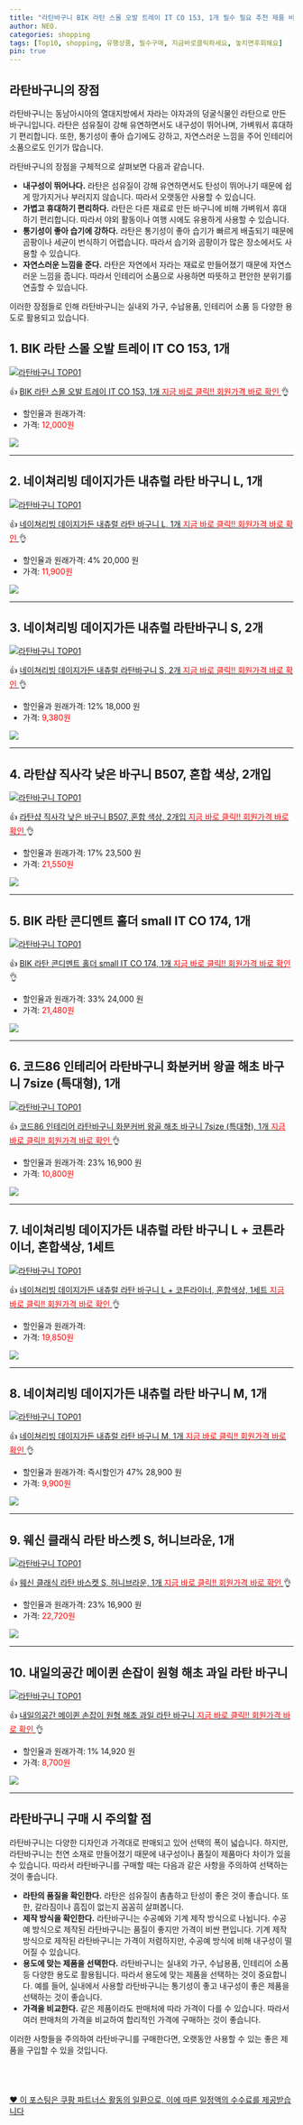 ```yaml
---
title: "라탄바구니 BIK 라탄 스몰 오발 트레이 IT CO 153, 1개 필수 필요 추천 제품 비교 최저 가격 비교 장점 구매가이드"
author: NEO.
categories: shopping
tags: [Top10, shopping, 유행상품, 필수구매, 지금바로클릭하세요, 놓치면후회해요]
pin: true
---
```

## 라탄바구니의 장점

라탄바구니는 동남아시아의 열대지방에서 자라는 야자과의 덩굴식물인 라탄으로 만든 바구니입니다. 라탄은 섬유질이 강해 유연하면서도 내구성이 뛰어나며, 가벼워서 휴대하기 편리합니다. 또한, 통기성이 좋아 습기에도 강하고, 자연스러운 느낌을 주어 인테리어 소품으로도 인기가 많습니다.

라탄바구니의 장점을 구체적으로 살펴보면 다음과 같습니다.

* **내구성이 뛰어나다.** 라탄은 섬유질이 강해 유연하면서도 탄성이 뛰어나기 때문에 쉽게 망가지거나 부러지지 않습니다. 따라서 오랫동안 사용할 수 있습니다.
* **가볍고 휴대하기 편리하다.** 라탄은 다른 재료로 만든 바구니에 비해 가벼워서 휴대하기 편리합니다. 따라서 야외 활동이나 여행 시에도 유용하게 사용할 수 있습니다.
* **통기성이 좋아 습기에 강하다.** 라탄은 통기성이 좋아 습기가 빠르게 배출되기 때문에 곰팡이나 세균이 번식하기 어렵습니다. 따라서 습기와 곰팡이가 많은 장소에서도 사용할 수 있습니다.
* **자연스러운 느낌을 준다.** 라탄은 자연에서 자라는 재료로 만들어졌기 때문에 자연스러운 느낌을 줍니다. 따라서 인테리어 소품으로 사용하면 따뜻하고 편안한 분위기를 연출할 수 있습니다.

이러한 장점들로 인해 라탄바구니는 실내외 가구, 수납용품, 인테리어 소품 등 다양한 용도로 활용되고 있습니다.

   

## 1. BIK 라탄 스몰 오발 트레이 IT CO 153, 1개

[![라탄바구니 TOP01](https://thumbnail10.coupangcdn.com/thumbnails/remote/490x490ex/image/retail/images/2019/06/28/19/1/67b67f13-8826-42bd-922b-5086dc2e84bd.jpg)](https://link.coupang.com/re/AFFSDP?lptag=AF3617701&subid=GithubCoopas&pageKey=250182017&traceid=V0-153&itemId=790559487&vendorItemId=5005842693)


👍 [BIK 라탄 스몰 오발 트레이 IT CO 153, 1개 <font color=red> 지금 바로 클릭!! 회원가격 바로 확인 </font> ](https://link.coupang.com/re/AFFSDP?lptag=AF3617701&subid=GithubCoopas&pageKey=250182017&traceid=V0-153&itemId=790559487&vendorItemId=5005842693) 👌 


- 할인율과 원래가격: 
- 가격: <span style='color:red'>12,000원</span>

[![](/discount_price.png)](https://link.coupang.com/re/AFFSDP?lptag=AF3617701&subid=GithubCoopas&pageKey=250182017&traceid=V0-153&itemId=790559487&vendorItemId=5005842693)

---


   

## 2. 네이쳐리빙 데이지가든 내츄럴 라탄 바구니 L, 1개

[![라탄바구니 TOP01](https://thumbnail6.coupangcdn.com/thumbnails/remote/490x490ex/image/rs_quotation_api/5974/d52a36c8da3ba33a76c633e770b76a958e53a557fb8319ec52f7f32c517b.jpg)](https://link.coupang.com/re/AFFSDP?lptag=AF3617701&subid=GithubCoopas&pageKey=4569671898&traceid=V0-153&itemId=5580349752&vendorItemId=72879661221)


👍 [네이쳐리빙 데이지가든 내츄럴 라탄 바구니 L, 1개 <font color=red> 지금 바로 클릭!! 회원가격 바로 확인 </font> ](https://link.coupang.com/re/AFFSDP?lptag=AF3617701&subid=GithubCoopas&pageKey=4569671898&traceid=V0-153&itemId=5580349752&vendorItemId=72879661221) 👌 


- 할인율과 원래가격: 4%  20,000   원
- 가격: <span style='color:red'>11,900원</span>

[![](/discount_price.png)](https://link.coupang.com/re/AFFSDP?lptag=AF3617701&subid=GithubCoopas&pageKey=4569671898&traceid=V0-153&itemId=5580349752&vendorItemId=72879661221)

---


   

## 3. 네이쳐리빙 데이지가든 내츄럴 라탄바구니 S, 2개

[![라탄바구니 TOP01](https://thumbnail7.coupangcdn.com/thumbnails/remote/490x490ex/image/rs_quotation_api/pscvddkh/cc2b7b7352214d9bae66c6e0c16d881a.jpg)](https://link.coupang.com/re/AFFSDP?lptag=AF3617701&subid=GithubCoopas&pageKey=5637548461&traceid=V0-153&itemId=9187598003&vendorItemId=76473411349)


👍 [네이쳐리빙 데이지가든 내츄럴 라탄바구니 S, 2개 <font color=red> 지금 바로 클릭!! 회원가격 바로 확인 </font> ](https://link.coupang.com/re/AFFSDP?lptag=AF3617701&subid=GithubCoopas&pageKey=5637548461&traceid=V0-153&itemId=9187598003&vendorItemId=76473411349) 👌 


- 할인율과 원래가격: 12%  18,000   원
- 가격: <span style='color:red'>9,380원</span>

[![](/discount_price.png)](https://link.coupang.com/re/AFFSDP?lptag=AF3617701&subid=GithubCoopas&pageKey=5637548461&traceid=V0-153&itemId=9187598003&vendorItemId=76473411349)

---


   

## 4. 라탄샵 직사각 낮은 바구니 B507, 혼합 색상, 2개입

[![라탄바구니 TOP01](https://thumbnail6.coupangcdn.com/thumbnails/remote/490x490ex/image/retail/images/680768153152289-a03683c3-b522-4150-8f35-0c5cffac73be.jpg)](https://link.coupang.com/re/AFFSDP?lptag=AF3617701&subid=GithubCoopas&pageKey=214112123&traceid=V0-153&itemId=651427176&vendorItemId=4691421871)


👍 [라탄샵 직사각 낮은 바구니 B507, 혼합 색상, 2개입 <font color=red> 지금 바로 클릭!! 회원가격 바로 확인 </font> ](https://link.coupang.com/re/AFFSDP?lptag=AF3617701&subid=GithubCoopas&pageKey=214112123&traceid=V0-153&itemId=651427176&vendorItemId=4691421871) 👌 


- 할인율과 원래가격: 17%  23,500   원
- 가격: <span style='color:red'>21,550원</span>

[![](/discount_price.png)](https://link.coupang.com/re/AFFSDP?lptag=AF3617701&subid=GithubCoopas&pageKey=214112123&traceid=V0-153&itemId=651427176&vendorItemId=4691421871)

---


   

## 5. BIK 라탄 콘디멘트 홀더 small IT CO 174, 1개

[![라탄바구니 TOP01](https://thumbnail10.coupangcdn.com/thumbnails/remote/490x490ex/image/retail/images/2019/07/02/17/0/167ae408-eb3d-4872-aee3-252363660c8f.jpg)](https://link.coupang.com/re/AFFSDP?lptag=AF3617701&subid=GithubCoopas&pageKey=250181265&traceid=V0-153&itemId=790558207&vendorItemId=5005839094)


👍 [BIK 라탄 콘디멘트 홀더 small IT CO 174, 1개 <font color=red> 지금 바로 클릭!! 회원가격 바로 확인 </font> ](https://link.coupang.com/re/AFFSDP?lptag=AF3617701&subid=GithubCoopas&pageKey=250181265&traceid=V0-153&itemId=790558207&vendorItemId=5005839094) 👌 


- 할인율과 원래가격: 33%  24,000   원
- 가격: <span style='color:red'>21,480원</span>

[![](/discount_price.png)](https://link.coupang.com/re/AFFSDP?lptag=AF3617701&subid=GithubCoopas&pageKey=250181265&traceid=V0-153&itemId=790558207&vendorItemId=5005839094)

---


   

## 6. 코드86 인테리어 라탄바구니 화분커버 왕골 해초 바구니 7size (특대형), 1개

[![라탄바구니 TOP01](https://thumbnail10.coupangcdn.com/thumbnails/remote/490x490ex/image/vendor_inventory/b0a3/846c30f1923a654f816f8d74f489a4b0aea5c3753d77aa3805bcbf08e5c4.jpg)](https://link.coupang.com/re/AFFSDP?lptag=AF3617701&subid=GithubCoopas&pageKey=295561098&traceid=V0-153&itemId=932006205&vendorItemId=5310854333)


👍 [코드86 인테리어 라탄바구니 화분커버 왕골 해초 바구니 7size (특대형), 1개 <font color=red> 지금 바로 클릭!! 회원가격 바로 확인 </font> ](https://link.coupang.com/re/AFFSDP?lptag=AF3617701&subid=GithubCoopas&pageKey=295561098&traceid=V0-153&itemId=932006205&vendorItemId=5310854333) 👌 


- 할인율과 원래가격: 23%  16,900   원
- 가격: <span style='color:red'>10,800원</span>

[![](/discount_price.png)](https://link.coupang.com/re/AFFSDP?lptag=AF3617701&subid=GithubCoopas&pageKey=295561098&traceid=V0-153&itemId=932006205&vendorItemId=5310854333)

---


   

## 7. 네이쳐리빙 데이지가든 내츄럴 라탄 바구니 L + 코튼라이너, 혼합색상, 1세트

[![라탄바구니 TOP01](https://thumbnail6.coupangcdn.com/thumbnails/remote/490x490ex/image/rs_quotation_api/ufahmxxp/341b94a1a8db47e58c4d0bdb56df3e3f.jpg)](https://link.coupang.com/re/AFFSDP?lptag=AF3617701&subid=GithubCoopas&pageKey=5498024943&traceid=V0-153&itemId=8531945869&vendorItemId=75819379326)


👍 [네이쳐리빙 데이지가든 내츄럴 라탄 바구니 L + 코튼라이너, 혼합색상, 1세트 <font color=red> 지금 바로 클릭!! 회원가격 바로 확인 </font> ](https://link.coupang.com/re/AFFSDP?lptag=AF3617701&subid=GithubCoopas&pageKey=5498024943&traceid=V0-153&itemId=8531945869&vendorItemId=75819379326) 👌 


- 할인율과 원래가격: 
- 가격: <span style='color:red'>19,850원</span>

[![](/discount_price.png)](https://link.coupang.com/re/AFFSDP?lptag=AF3617701&subid=GithubCoopas&pageKey=5498024943&traceid=V0-153&itemId=8531945869&vendorItemId=75819379326)

---


   

## 8. 네이쳐리빙 데이지가든 내츄럴 라탄 바구니 M, 1개

[![라탄바구니 TOP01](https://thumbnail8.coupangcdn.com/thumbnails/remote/490x490ex/image/rs_quotation_api/faf5/2942c87b3d1f536977aaa89567ab5877bb07f4448329101dca4015d5e343.jpg)](https://link.coupang.com/re/AFFSDP?lptag=AF3617701&subid=GithubCoopas&pageKey=4569672009&traceid=V0-153&itemId=5580350201&vendorItemId=72879661487)


👍 [네이쳐리빙 데이지가든 내츄럴 라탄 바구니 M, 1개 <font color=red> 지금 바로 클릭!! 회원가격 바로 확인 </font> ](https://link.coupang.com/re/AFFSDP?lptag=AF3617701&subid=GithubCoopas&pageKey=4569672009&traceid=V0-153&itemId=5580350201&vendorItemId=72879661487) 👌 


- 할인율과 원래가격: 즉시할인가 47%  28,900   원
- 가격: <span style='color:red'>9,900원</span>

[![](/discount_price.png)](https://link.coupang.com/re/AFFSDP?lptag=AF3617701&subid=GithubCoopas&pageKey=4569672009&traceid=V0-153&itemId=5580350201&vendorItemId=72879661487)

---


   

## 9. 웨신 클래식 라탄 바스켓 S, 허니브라운, 1개

[![라탄바구니 TOP01](https://thumbnail10.coupangcdn.com/thumbnails/remote/490x490ex/image/retail/images/599234515656832-9856cc6e-0497-410b-a23f-9983df2189b9.jpg)](https://link.coupang.com/re/AFFSDP?lptag=AF3617701&subid=GithubCoopas&pageKey=1370320621&traceid=V0-153&itemId=2402814435&vendorItemId=70397656498)


👍 [웨신 클래식 라탄 바스켓 S, 허니브라운, 1개 <font color=red> 지금 바로 클릭!! 회원가격 바로 확인 </font> ](https://link.coupang.com/re/AFFSDP?lptag=AF3617701&subid=GithubCoopas&pageKey=1370320621&traceid=V0-153&itemId=2402814435&vendorItemId=70397656498) 👌 


- 할인율과 원래가격: 23%  16,900   원
- 가격: <span style='color:red'>22,720원</span>

[![](/discount_price.png)](https://link.coupang.com/re/AFFSDP?lptag=AF3617701&subid=GithubCoopas&pageKey=1370320621&traceid=V0-153&itemId=2402814435&vendorItemId=70397656498)

---


   

## 10. 내일의공간 메이퀸 손잡이 원형 해초 과일 라탄 바구니

[![라탄바구니 TOP01](https://thumbnail10.coupangcdn.com/thumbnails/remote/490x490ex/image/retail/images/2019/07/31/14/4/0a0897b5-720e-45ea-b11f-60f4d7ad02b6.jpg)](https://link.coupang.com/re/AFFSDP?lptag=AF3617701&subid=GithubCoopas&pageKey=203239090&traceid=V0-153&itemId=596014820&vendorItemId=5162609633)


👍 [내일의공간 메이퀸 손잡이 원형 해초 과일 라탄 바구니 <font color=red> 지금 바로 클릭!! 회원가격 바로 확인 </font> ](https://link.coupang.com/re/AFFSDP?lptag=AF3617701&subid=GithubCoopas&pageKey=203239090&traceid=V0-153&itemId=596014820&vendorItemId=5162609633) 👌 


- 할인율과 원래가격: 1%  14,920   원
- 가격: <span style='color:red'>8,700원</span>

[![](/discount_price.png)](https://link.coupang.com/re/AFFSDP?lptag=AF3617701&subid=GithubCoopas&pageKey=203239090&traceid=V0-153&itemId=596014820&vendorItemId=5162609633)

---
## 라탄바구니 구매 시 주의할 점

라탄바구니는 다양한 디자인과 가격대로 판매되고 있어 선택의 폭이 넓습니다. 하지만, 라탄바구니는 천연 소재로 만들어졌기 때문에 내구성이나 품질이 제품마다 차이가 있을 수 있습니다. 따라서 라탄바구니를 구매할 때는 다음과 같은 사항을 주의하여 선택하는 것이 좋습니다.

* **라탄의 품질을 확인한다.** 라탄은 섬유질이 촘촘하고 탄성이 좋은 것이 좋습니다. 또한, 갈라짐이나 흠집이 없는지 꼼꼼히 살펴봅니다.
* **제작 방식을 확인한다.** 라탄바구니는 수공예와 기계 제작 방식으로 나뉩니다. 수공예 방식으로 제작된 라탄바구니는 품질이 좋지만 가격이 비싼 편입니다. 기계 제작 방식으로 제작된 라탄바구니는 가격이 저렴하지만, 수공예 방식에 비해 내구성이 떨어질 수 있습니다.
* **용도에 맞는 제품을 선택한다.** 라탄바구니는 실내외 가구, 수납용품, 인테리어 소품 등 다양한 용도로 활용됩니다. 따라서 용도에 맞는 제품을 선택하는 것이 중요합니다. 예를 들어, 실내에서 사용할 라탄바구니는 통기성이 좋고 내구성이 좋은 제품을 선택하는 것이 좋습니다.
* **가격을 비교한다.** 같은 제품이라도 판매처에 따라 가격이 다를 수 있습니다. 따라서 여러 판매처의 가격을 비교하여 합리적인 가격에 구매하는 것이 좋습니다.

이러한 사항들을 주의하여 라탄바구니를 구매한다면, 오랫동안 사용할 수 있는 좋은 제품을 구입할 수 있을 것입니다.<br><br><br><br><br> [ ❤  이 포스팅은 쿠팡 파트너스 활동의 일환으로, 이에 따른 일정액의 수수료를 제공받습니다](https://link.coupang.com/a/bcEFyh)